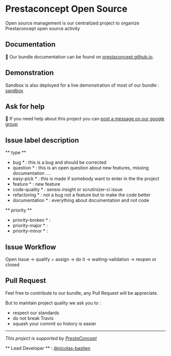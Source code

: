 Prestaconcept Open Source
===============================

Open source management is our centralized project to organize Prestaconcept open source activity


Documentation
-------------------------

:book: Our bundle documentation can be found on [prestaconcept.github.io][1].

Demonstration
-------------------------

Sandbox is also deployed for a live demonstration of most of our bundle : [sandbox][2]

Ask for help
-------------------------

:speech_balloon: If you need help about this project you can [post a message on our google group][3]

Issue label description
-------------------------

** type **

* bug * : this is a bug and should be corrected
* question * : this is an open question about new features, missing documentation ....
* easy-pick * : this is made if somebody want to enter in the the project
* feature * : new feature
* code-quality * : sensio insight or scrutinizer-ci issue
* refactoring * :  not a bug not a feature but to make the code better
* documentation * : everything about documentation and not code

** priority **

* priority-broken * :
* priority-major * :
* priority-minor * :


Issue Workflow
-------------------------

Open Issue -> qualify + assign -> do it -> waiting-validation -> reopen or closed

Pull Request
-------------------------

Feel free to contribute to our bundle, any Pull Request will be appreciate.

But to maintain project quality we ask you to :

* respect our standards
* do not break Travis
* squash your commit so history is easier

---

*This project is supported by [PrestaConcept](http://www.prestaconcept.net)*

** Lead Developer ** : [@nicolas-bastien](https://github.com/nicolas-bastien)


[1]: http://prestaconcept.github.io
[2]: https://github.com/prestaconcept/prestacms-sandbox
[3]: https://groups.google.com/forum/?hl=fr&fromgroups#!forum/prestacms-devs

